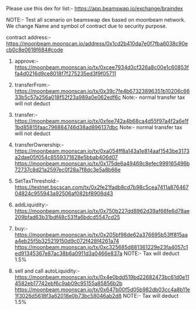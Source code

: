 Please use this dex for list:- https://app.beamswap.io/exchange/braindex

NOTE:- Test all scenario on beamswap dex based on moonbeam network.
We change Name and symbol of contract due to security purpose.

contract address:- https://moonbeam.moonscan.io/address/0x1cd2b410da7e0f7fba6038c90ecb0c8e0618f684#code 

1. approve:-       https://moonbeam.moonscan.io/tx/0xcee7934d3cf326a8c00e1c60853ffa4d0216d9ce8018f7f275235ed3f9f05711
                  
2. transferFrom:-  https://moonbeam.moonscan.io/tx/0x39c7fe4b67323896351b10206c6633b5c57a256a018f52f23a989a0e062edf6c 
                     Note:- normal transfer tax will not deduct
 
 3. transfer:-     https://moonbeam.moonscan.io/tx/0xfee742a4b68ca4d55f97a4f2a6e1f1bd85815faac796884746d38ad896137dbc
                    Note:- normal transfer tax will not deduct

4.  transferOwnership:- https://moonbeam.moonscan.io/tx/0xa054ff8a143a1e814aaf1543be3173a2dae05f054c8559371828e5bbab406d07
                        https://moonbeam.moonscan.io/tx/0x175de6a49469c8efec999165496b72737c8d21a2597ec0f28a7f8dc3e5a8b66e

5. SetTaxThreshold:-   https://testnet.bscscan.com/tx/0x2fe21fadb8cd7b98c5cea7411a87646704824c955943a92506af082bf8908d43

6. addLiquidity:-      https://moonbeam.moonscan.io/tx/0x750b227dd8962d39af66fe6d78ae209bfad63b31bdf48c531fa6bdcd5547cd25


8. buy:-   https://moonbeam.moonscan.io/tx/0x205bf98de62a376695b53ff815aaa4eb25f5b325219150d9c072f428f4261a74 
           https://moonbeam.moonscan.io/tx/0xc325685d881361229e23fa4057c1ed91345367e87ac38b6a0911d3a0466e837a
            NOTE:- Tax will deduct 1.5%

9. sell and call autoLiquidity:-   https://moonbeam.moonscan.io/tx/0x4e0bdd519bd22682473bc61d0e114582eb17742ebf6c9ab09c95155a85856b2b
                                   https://moonbeam.moonscan.io/tx/0x647b00f5d05b982db03cc4a8b11e1f3026d5618f3a62018e0b73bc58046ab2d8
            NOTE:- Tax will deduct 1.5%




